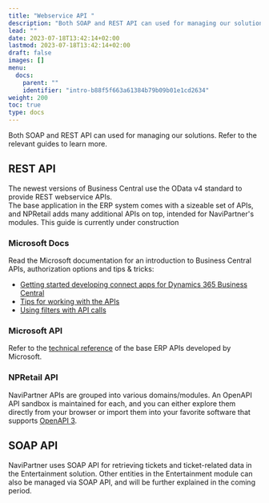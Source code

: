 ```yaml
---
title: "Webservice API "
description: "Both SOAP and REST API can used for managing our solutions. Refer to the relevant guides to learn more."
lead: ""
date: 2023-07-18T13:42:14+02:00
lastmod: 2023-07-18T13:42:14+02:00
draft: false
images: []
menu:
  docs:
    parent: ""
    identifier: "intro-b88f5f663a61384b79b09b01e1cd2634"
weight: 200
toc: true
type: docs
---
```


Both SOAP and REST API can used for managing our solutions. Refer to the relevant guides to learn more.

## REST API

The newest versions of Business Central use the OData v4 standard to provide REST webservice APIs.  
The base application in the ERP system comes with a sizeable set of APIs, and NPRetail adds many additional APIs on top, intended for NaviPartner's modules. This guide is currently under construction

### Microsoft Docs 

Read the Microsoft documentation for an introduction to Business Central APIs, authorization options and tips & tricks:

- [Getting started developing connect apps for Dynamics 365 Business Central](https://docs.microsoft.com/en-us/dynamics365/business-central/dev-itpro/developer/devenv-develop-connect-apps)
- [Tips for working with the APIs](https://docs.microsoft.com/en-us/dynamics365/business-central/dev-itpro/developer/devenv-connect-apps-tips)
- [Using filters with API calls](https://docs.microsoft.com/en-us/dynamics365/business-central/dev-itpro/developer/devenv-connect-apps-filtering)
 
### Microsoft API

Refer to the [technical reference](https://docs.microsoft.com/en-us/dynamics365/business-central/dev-itpro/api-reference/v2.0/) of the base ERP APIs developed by Microsoft.  


### NPRetail API

NaviPartner APIs are grouped into various domains/modules. An OpenAPI API sandbox is maintained for each, and you can either explore them directly from your browser or import them into your favorite software that supports [OpenAPI 3](https://openapi.tools/).

## SOAP API

NaviPartner uses SOAP API for retrieving tickets and ticket-related data in the Entertainment solution. Other entities in the Entertainment module can also be managed via SOAP API, and will be further explained in the coming period.
